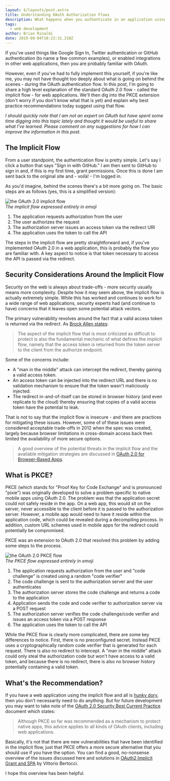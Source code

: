 ```yaml
---
layout: $/layouts/post.astro
title: Understanding OAuth Authorization Flows
description: What happens when you authenticate in an application using OAuth 2.0 implicit and PKCE flows.
tags:
  - web development
author: Brian Rinaldi
date: 2019-09-04T10:23:31.210Z
---
```


If you've used things like Google Sign In, Twitter authentication or GitHub authentication (to name a few common examples), or enabled integrations in other web applications, then you are probably familiar with OAuth.

However, even if you've had to fully implement this yourself, if you're like me, you may not have thought too deeply about what is going on behind the scenes - during the OAuth authentication flow. In this post, I'm going to share a high level explanation of the standard OAuth 2.0 flow - called the implicit flow - for web applications. We'll then dig into the PKCE extension (don't worry if you don't know what that is yet) and explain why best practice recommendations today suggest using that flow.

_I should quickly note that I am not an expert on OAuth but have spent some time digging into this topic lately and thought it would be useful to share what I've learned. Please comment on any suggestions for how I can improve the information in this post._

## The Implicit Flow

From a user standpoint, the authentication flow is pretty simple. Let's say I click a button that says "Sign in with GitHub." I am then sent to GitHub to sign in and, if this is my first time, grant permissions. Once this is done I am sent back to the original site and - voilà! - I'm logged in.

As you'd imagine, behind the scenes there's a bit more going on. The basic steps are as follows (yes, this is a simplified version):

![the OAuth 2.0 implicit flow](/images/posts/oauth/sm_implicit_flow.png)<br>
_The implicit flow expressed entirely in emoji_

1. The application requests authorization from the user
1. The user authorizes the request
1. The authorization server issues an access token via the redirect URI
1. The application uses the token to call the API

The steps in the implicit flow are pretty straightforward and, if you've implemented OAuth 2.0 in a web application, this is probably the flow you are familiar with. A key aspect to notice is that token necessary to access the API is passed via the redirect.

## Security Considerations Around the Implicit Flow

Security on the web is always about trade-offs - more security usually means more complexity. Despite how it may seem above, the implicit flow is actually extremely simple. While this has worked and continues to work for a wide range of web applications, security experts had (and continue to have) concerns that it leaves open some potential attack vectors.

The primary vulnerability revolves around the fact that a valid access token is returned via the redirect. As [Brock Allen states](https://brockallen.com/2019/01/03/the-state-of-the-implicit-flow-in-oauth2/):

> The aspect of the implicit flow that is most criticized as difficult to protect is also the fundamental mechanic of what defines the implicit flow, namely that the access token is returned from the token server to the client from the authorize endpoint.

Some of the concerns include:

* A "man in the middle" attack can intercept the redirect, thereby gaining a valid access token.
* An access token can be injected into the redirect URL and there is no validation mechanism to ensure that the token wasn't maliciously injected.
* The redirect in-and-of-itself can be stored in browser history (and even replicate to the cloud) thereby ensuring that copies of a valid access token have the potential to leak.

That is not to say that the implicit flow is insecure - and there are practices for mitigating these issues. However, some of of these issues were considered acceptable trade-offs in 2012 when the spec was created, largely because browser limitations in cross-domain access back then limited the availability of more secure options.

> A good overview of the potential threats in the implicit flow and the available mitigation strategies are discussed in [OAuth 2.0 for Browser-Based Apps](https://tools.ietf.org/html/draft-parecki-oauth-browser-based-apps-02#section-9.8).

## What is PKCE?

PKCE (which stands for "Proof Key for Code Exchange" and is pronounced "pixie") was originally developed to solve a problem specific to native mobile apps using OAuth 2.0. The problem was that the application secret could not safely reside in the app. On a web app, this would sit on the server, never accessible to the client before it is passed to the authorization server. However, a mobile app would need to have it reside within the application code, which could be revealed during a decompiling process. In addition, custom URL schemes used in mobile apps for the redirect could potentially be compromised.

PKCE was an extension to OAuth 2.0 that resolved this problem by adding some steps to the process.

![the OAuth 2.0 PKCE flow](/images/posts/oauth/sm_pkce_flow.png)<br>
_The PKCE flow expressed entirely in emoji_

1. The application requests authorization from the user and "code challenge" is created using a random "code verifier"
1. The code challenge is sent to the authorization server and the user authenticates
1. The authorization server stores the code challenge and returns a code to the application
1. Application sends the code and code verifier to authorization server via a POST request
1. The authorization server verifies the code challenge/code verifier and issues an access token via a POST response
1. The application uses the token to call the API

While the PKCE flow is clearly more complicated, there are some key differences to notice. First, there is no preconfigured secret. Instead PKCE uses a cryptographically random code verifier that is generated for each request. There is also no redirect to intercept. A "man in the middle" attack could only steal the authorization code but won't have access to a valid token, and because there is no redirect, there is also no browser history potentially containing a valid token.


## What's the Recommendation?

If you have a web application using the implicit flow and all is [hunky dory](https://www.vocabulary.com/dictionary/hunky-dory), then you don't necessarily need to do anything. But for future development you may want to take note of the [OAuth 2.0 Security Best Current Practice](https://tools.ietf.org/html/draft-ietf-oauth-security-topics-13#section-3.1.1) document which states:

> Although PKCE so far was recommended as a mechanism to protect native apps, this advice applies to all kinds of OAuth clients, including web applications.

Basically, it's not that there are new vulnerabilities that have been identified in the implicit flow, just that PKCE offers a more secure alternative that you should use if you have the option. You can find a good, no-nonsense overview of the issues discussed here and solutions in [OAuth2 Implicit Grant and SPA](https://auth0.com/blog/oauth2-implicit-grant-and-spa/) by Vittorio Bertocci.

I hope this overview has been helpful.



